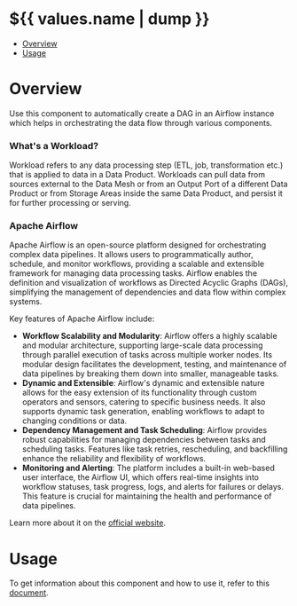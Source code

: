 # ${{ values.name | dump }}

- [Overview](#overview)
- [Usage](#usage)

# Overview

Use this component to automatically create a DAG in an Airflow instance which helps in orchestrating the data flow through various components.

### What's a Workload?

Workload refers to any data processing step (ETL, job, transformation etc.) that is applied to data in a Data Product. Workloads can pull data from sources external to the Data Mesh or from an Output Port of a different Data Product or from Storage Areas inside the same Data Product, and persist it for further processing or serving.


### Apache Airflow

Apache Airflow is an open-source platform designed for orchestrating complex data pipelines. It allows users to programmatically author, schedule, and monitor workflows, providing a scalable and extensible framework for managing data processing tasks. Airflow enables the definition and visualization of workflows as Directed Acyclic Graphs (DAGs), simplifying the management of dependencies and data flow within complex systems.

Key features of Apache Airflow include:

- **Workflow Scalability and Modularity**: Airflow offers a highly scalable and modular architecture, supporting large-scale data processing through parallel execution of tasks across multiple worker nodes. Its modular design facilitates the development, testing, and maintenance of data pipelines by breaking them down into smaller, manageable tasks.
- **Dynamic and Extensible**: Airflow's dynamic and extensible nature allows for the easy extension of its functionality through custom operators and sensors, catering to specific business needs. It also supports dynamic task generation, enabling workflows to adapt to changing conditions or data.
- **Dependency Management and Task Scheduling**: Airflow provides robust capabilities for managing dependencies between tasks and scheduling tasks. Features like task retries, rescheduling, and backfilling enhance the reliability and flexibility of workflows.
- **Monitoring and Alerting**: The platform includes a built-in web-based user interface, the Airflow UI, which offers real-time insights into workflow statuses, task progress, logs, and alerts for failures or delays. This feature is crucial for maintaining the health and performance of data pipelines.

Learn more about it on the [official website](https://airflow.apache.org/docs/apache-airflow/stable/index.html).

# Usage

To get information about this component and how to use it, refer to this [document](./docs/index.md).